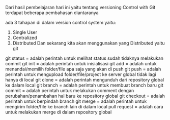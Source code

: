 Dari hasil pembelajaran hari ini yaitu tentang versioning Control with Git terdapat beberapa pembahasan diantaranya

 ada 3 tahapan di dalam version control system yaitu:
 1. Single User
 2. Centralized
 3. Distributed
 Dan sekarang kita akan menggunakan yang Distributed yaitu git

git status = adalah perintah untuk melihat status sudah tidaknya melakukan commit
git init = adalah perintah untuk inisialisasi
git add =  adalah untuk menandai/memilih folder/file apa saja yang akan di push
git push = adalah perintah untuk mengupload folder/file/project ke server global tidak lagi hanya di local
git clone = adalah perintah mengunduh dari repository global ke dalam local 
git branch = adalah perintah untuk membuat branch baru
git commit = adalah perintah untuk melakukan comment dengan perubahan/penambahan hal baru ke repository global
git checkout = adalah perintah untuk berpindah branch
git merge = adalah perintah untuk mengirim folder/file ke branch lain di dalam local
pull request = adalah cara untuk melakukan merge di dalam repository global
